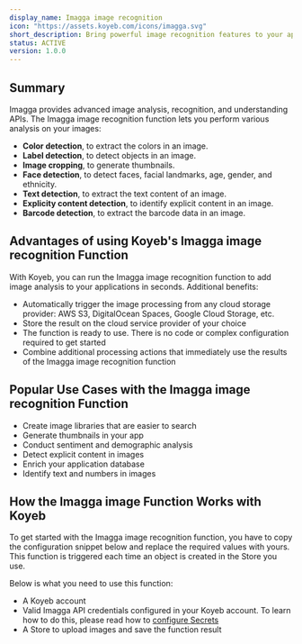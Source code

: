 ```yaml
---
display_name: Imagga image recognition
icon: "https://assets.koyeb.com/icons/imagga.svg"
short_description: Bring powerful image recognition features to your apps
status: ACTIVE
version: 1.0.0
---
```


## Summary

Imagga provides advanced image analysis, recognition, and understanding APIs. The Imagga image recognition function lets you perform various analysis on your images:

- **Color detection**, to extract the colors in an image.
- **Label detection**, to detect objects in an image.
- **Image cropping**, to generate thumbnails.
- **Face detection**, to detect faces, facial landmarks, age, gender, and ethnicity.
- **Text detection**, to extract the text content of an image.
- **Explicity content detection**, to identify explicit content in an image.
- **Barcode detection**, to extract the barcode data in an image.

## Advantages of using Koyeb's Imagga image recognition Function

With Koyeb, you can run the Imagga image recognition function to add image analysis to your applications in seconds. Additional benefits:

- Automatically trigger the image processing from any cloud storage provider: AWS S3, DigitalOcean Spaces, Google Cloud Storage, etc.
- Store the result on the cloud service provider of your choice
- The function is ready to use. There is no code or complex configuration required to get started
- Combine additional processing actions that immediately use the results of the Imagga image recognition function

## Popular Use Cases with the Imagga image recognition Function

- Create image libraries that are easier to search
- Generate thumbnails in your app
- Conduct sentiment and demographic analysis
- Detect explicit content in images
- Enrich your application database
- Identify text and numbers in images

## How the Imagga image Function Works with Koyeb

To get started with the Imagga image recognition function, you have to copy the configuration snippet below and replace the required values with yours.
This function is triggered each time an object is created in the Store you use.

Below is what you need to use this function:

* A Koyeb account
* Valid Imagga API credentials configured in your Koyeb account. To learn how to do this, please read how to [configure Secrets](/docs/secrets)
* A Store to upload images and save the function result